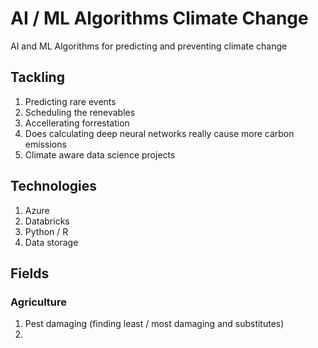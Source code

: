 # AI / ML Algorithms Climate Change
AI and ML Algorithms for predicting and preventing climate change

## Tackling


1. Predicting rare events
2. Scheduling the renevables
4. Accellerating forrestation
5. Does calculating deep neural networks really cause more carbon emissions
6. Climate aware data science projects


## Technologies

1. Azure
2. Databricks
3. Python / R
4. Data storage


## Fields

### Agriculture
1. Pest damaging (finding least / most damaging and substitutes)
2. 
